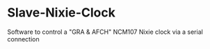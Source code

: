 # Slave-Nixie-Clock
Software to control a "GRA &amp; AFCH" NCM107 Nixie clock via a serial connection
